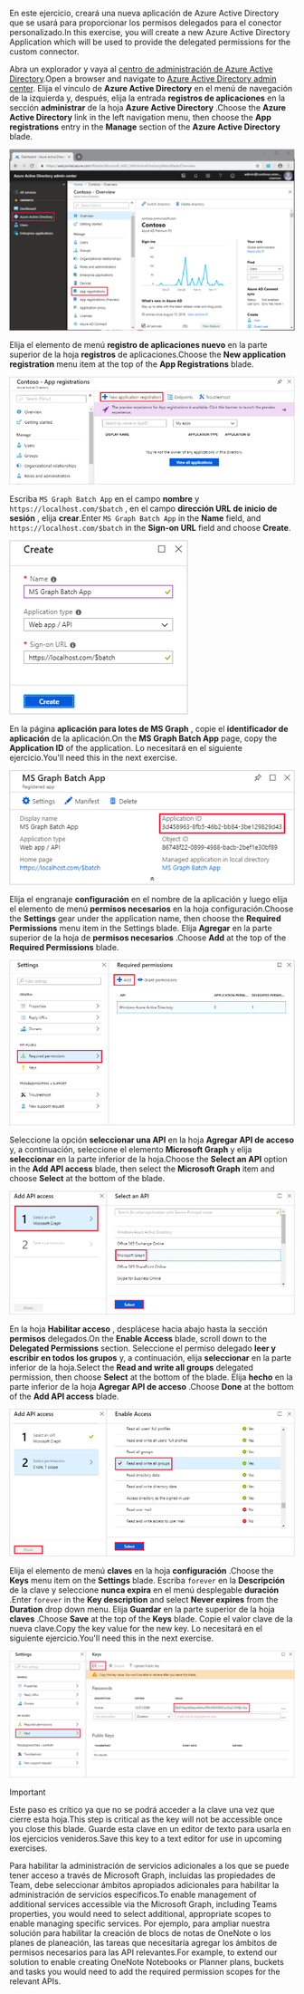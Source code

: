 <!-- markdownlint-disable MD002 MD041 -->

<span data-ttu-id="13621-101">En este ejercicio, creará una nueva aplicación de Azure Active Directory que se usará para proporcionar los permisos delegados para el conector personalizado.</span><span class="sxs-lookup"><span data-stu-id="13621-101">In this exercise, you will create a new Azure Active Directory Application which will be used to provide the delegated permissions for the custom connector.</span></span>

<span data-ttu-id="13621-102">Abra un explorador y vaya al [centro de administración de Azure Active Directory](https://aad.portal.azure.com).</span><span class="sxs-lookup"><span data-stu-id="13621-102">Open a browser and navigate to [Azure Active Directory admin center](https://aad.portal.azure.com).</span></span> <span data-ttu-id="13621-103">Elija el vínculo de **Azure Active Directory** en el menú de navegación de la izquierda y, después, elija la entrada **registros de aplicaciones** en la sección **administrar** de la hoja **Azure Active Directory** .</span><span class="sxs-lookup"><span data-stu-id="13621-103">Choose the **Azure Active Directory** link in the left navigation menu, then choose the **App registrations** entry in the **Manage** section of the **Azure Active Directory** blade.</span></span>

![Captura de pantalla de la hoja de Azure Active Directory en el centro de administración de Azure Active Directory](./images/app-reg1.png)

<span data-ttu-id="13621-105">Elija el elemento de menú **registro de aplicaciones nuevo** en la parte superior de la hoja **registros** de aplicaciones.</span><span class="sxs-lookup"><span data-stu-id="13621-105">Choose the **New application registration** menu item at the top of the **App Registrations** blade.</span></span>

![Captura de pantalla de la hoja registros de aplicaciones en el centro de administración de Azure Active Directory](./images/app-reg2.png)

<span data-ttu-id="13621-107">Escriba `MS Graph Batch App` en el campo **nombre** y `https://localhost.com/$batch` , en el campo **dirección URL de inicio de sesión** , elija **crear**.</span><span class="sxs-lookup"><span data-stu-id="13621-107">Enter `MS Graph Batch App` in the **Name** field, and `https://localhost.com/$batch` in the **Sign-on URL** field and choose **Create**.</span></span>

![Captura de pantalla del formulario de creación para un nuevo registro de aplicaciones en el centro de administración de Azure Active Directory](./images/app-reg3.png)

<span data-ttu-id="13621-109">En la página **aplicación para lotes de MS Graph** , copie el **identificador de aplicación** de la aplicación.</span><span class="sxs-lookup"><span data-stu-id="13621-109">On the **MS Graph Batch App** page, copy the **Application ID** of the application.</span></span> <span data-ttu-id="13621-110">Lo necesitará en el siguiente ejercicio.</span><span class="sxs-lookup"><span data-stu-id="13621-110">You'll need this in the next exercise.</span></span>

![Captura de pantalla de la página de aplicación registrada](./images/app-reg4.png)

<span data-ttu-id="13621-112">Elija el engranaje **configuración** en el nombre de la aplicación y luego elija el elemento de menú **permisos necesarios** en la hoja configuración.</span><span class="sxs-lookup"><span data-stu-id="13621-112">Choose the **Settings** gear under the application name, then choose the **Required Permissions** menu item in the Settings blade.</span></span> <span data-ttu-id="13621-113">Elija **Agregar** en la parte superior de la hoja de **permisos necesarios** .</span><span class="sxs-lookup"><span data-stu-id="13621-113">Choose **Add** at the top of the **Required Permissions** blade.</span></span>

![Captura de pantalla de la hoja de permisos necesarios](./images/app-perms1.png)

<span data-ttu-id="13621-115">Seleccione la opción **seleccionar una API** en la hoja **Agregar API de acceso** y, a continuación, seleccione el elemento **Microsoft Graph** y elija **seleccionar** en la parte inferior de la hoja.</span><span class="sxs-lookup"><span data-stu-id="13621-115">Choose the **Select an API** option in the **Add API access** blade, then select the **Microsoft Graph** item and choose **Select** at the bottom of the blade.</span></span>

![Captura de pantalla de la hoja seleccionar una API](./images/app-perms2.png)

<span data-ttu-id="13621-117">En la hoja **Habilitar acceso** , desplácese hacia abajo hasta la sección **permisos** delegados.</span><span class="sxs-lookup"><span data-stu-id="13621-117">On the **Enable Access** blade, scroll down to the **Delegated Permissions** section.</span></span> <span data-ttu-id="13621-118">Seleccione el permiso delegado **leer y escribir en todos los grupos** y, a continuación, elija **seleccionar** en la parte inferior de la hoja.</span><span class="sxs-lookup"><span data-stu-id="13621-118">Select the **Read and write all groups** delegated permission, then choose **Select** at the bottom of the blade.</span></span> <span data-ttu-id="13621-119">Elija **hecho** en la parte inferior de la hoja **Agregar API de acceso** .</span><span class="sxs-lookup"><span data-stu-id="13621-119">Choose **Done** at the bottom of the **Add API access** blade.</span></span>

 ![Captura de pantalla de la hoja de acceso para habilitar](./images/app-perms3.png)

<span data-ttu-id="13621-121">Elija el elemento de menú **claves** en la hoja **configuración** .</span><span class="sxs-lookup"><span data-stu-id="13621-121">Choose the **Keys** menu item on the **Settings** blade.</span></span> <span data-ttu-id="13621-122">Escriba `forever` en la **Descripción** de la clave y seleccione **nunca expira** en el menú desplegable **duración** .</span><span class="sxs-lookup"><span data-stu-id="13621-122">Enter `forever` in the **Key description** and select **Never expires** from the **Duration** drop down menu.</span></span> <span data-ttu-id="13621-123">Elija **Guardar** en la parte superior de la hoja **claves** .</span><span class="sxs-lookup"><span data-stu-id="13621-123">Choose **Save** at the top of the **Keys** blade.</span></span> <span data-ttu-id="13621-124">Copie el valor clave de la nueva clave.</span><span class="sxs-lookup"><span data-stu-id="13621-124">Copy the key value for the new key.</span></span> <span data-ttu-id="13621-125">Lo necesitará en el siguiente ejercicio.</span><span class="sxs-lookup"><span data-stu-id="13621-125">You'll need this in the next exercise.</span></span>

![Captura de pantalla de la hoja claves](./images/app-key1.png)

> [!IMPORTANT]
> <span data-ttu-id="13621-127">Este paso es crítico ya que no se podrá acceder a la clave una vez que cierre esta hoja.</span><span class="sxs-lookup"><span data-stu-id="13621-127">This step is critical as the key will not be accessible once you close this blade.</span></span> <span data-ttu-id="13621-128">Guarde esta clave en un editor de texto para usarla en los ejercicios venideros.</span><span class="sxs-lookup"><span data-stu-id="13621-128">Save this key to a text editor for use in upcoming exercises.</span></span>

<span data-ttu-id="13621-129">Para habilitar la administración de servicios adicionales a los que se puede tener acceso a través de Microsoft Graph, incluidas las propiedades de Team, debe seleccionar ámbitos apropiados adicionales para habilitar la administración de servicios específicos.</span><span class="sxs-lookup"><span data-stu-id="13621-129">To enable management of additional services accessible via the Microsoft Graph, including Teams properties, you would need to select additional, appropriate scopes to enable managing specific services.</span></span> <span data-ttu-id="13621-130">Por ejemplo, para ampliar nuestra solución para habilitar la creación de blocs de notas de OneNote o los planes de planeación, las tareas que necesitaría agregar los ámbitos de permisos necesarios para las API relevantes.</span><span class="sxs-lookup"><span data-stu-id="13621-130">For example, to extend our solution to enable creating OneNote Notebooks or Planner plans, buckets and tasks you would need to add the required permission scopes for the relevant APIs.</span></span>